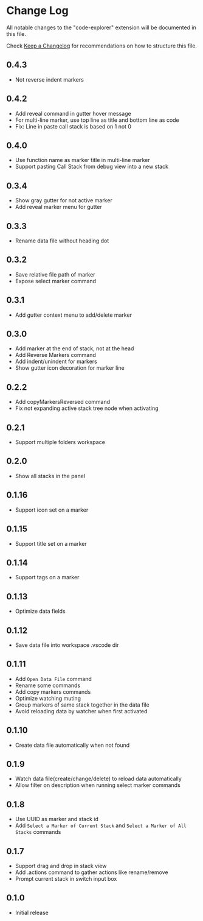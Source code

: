 # Change Log

All notable changes to the "code-explorer" extension will be documented in this file.

Check [Keep a Changelog](http://keepachangelog.com/) for recommendations on how to structure this file.

## 0.4.3

- Not reverse indent markers

## 0.4.2

- Add reveal command in gutter hover message
- For multi-line marker, use top line as title and bottom line as code
- Fix: Line in paste call stack is based on 1 not 0

## 0.4.0

- Use function name as marker title in multi-line marker
- Support pasting Call Stack from debug view into a new stack

## 0.3.4

- Show gray gutter for not active marker
- Add reveal marker menu for gutter

## 0.3.3

- Rename data file without heading dot

## 0.3.2

- Save relative file path of marker
- Expose select marker command

## 0.3.1

- Add gutter context menu to add/delete marker

## 0.3.0

- Add marker at the end of stack, not at the head
- Add Reverse Markers command
- Add indent/unindent for markers
- Show gutter icon decoration for marker line

## 0.2.2

- Add copyMarkersReversed command
- Fix not expanding active stack tree node when activating

## 0.2.1

- Support multiple folders workspace

## 0.2.0

- Show all stacks in the panel

## 0.1.16

- Support icon set on a marker

## 0.1.15

- Support title set on a marker

## 0.1.14

- Support tags on a marker

## 0.1.13

- Optimize data fields

## 0.1.12

- Save data file into workspace .vscode dir

## 0.1.11

- Add `Open Data File` command
- Rename some commands
- Add copy markers commands
- Optimize watching muting
- Group markers of same stack together in the data file
- Avoid reloading data by watcher when first activated

## 0.1.10

- Create data file automatically when not found

## 0.1.9

- Watch data file(create/change/delete) to reload data automatically
- Allow filter on description when running select marker commands

## 0.1.8

- Use UUID as marker and stack id
- Add `Select a Marker of Current Stack` and `Select a Marker of All Stacks` commands

## 0.1.7

- Support drag and drop in stack view
- Add .actions command to gather actions like rename/remove
- Prompt current stack in switch input box

## 0.1.0

- Initial release
